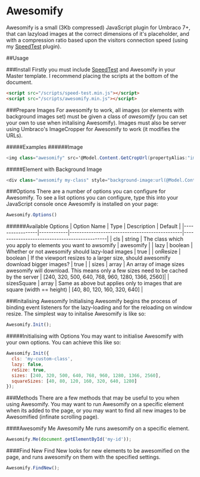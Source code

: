 Awesomify
=============

Awesomify is a small (3Kb compressed) JavaScript plugin for Umbraco 7+, that can lazyload images at the correct dimensions of it's placeholder, and with a compression ratio based upon the visitors connection speed (using my [SpeedTest](https://github.com/bameyrick/JS-Speed-Test) plugin).

##Usage

###Install
Firstly you must include [SpeedTest](https://github.com/bameyrick/JS-Speed-Test) and Awesomify in your Master template. I recommend placing the scripts at the bottom of the document.

```html
<script src="/scripts/speed-test.min.js"></script>
<script src="/scripts/awesomify.min.js"></script>
```

###Prepare Images
For awesomify to work, all images (or elements with background images set) must be given a class of *awesomify* (you can set your own to use when initalising Awesomify). Images must also be server using Umbraco's ImageCropper for Awesomify to work (it modifies the URLs).

#####Examples
######Image
```cs
<img class="awesomify" src='@Model.Content.GetCropUrl(propertyAlias:"image", width:3, quality:1)' />
```
#####Element with Background Image
```cs
<div class="awesomify my-class" style="background-image:url(@Model.Content.GetCropUrl(propertyAlias:"image", width:3, quality:1)"></div>
```

###Options
There are a number of options you can configure for Awesomify. To see a list options you can configure, type this into your JavaScript console once Awesomify is installed on your page:

```javascript
Awesomify.Options()
```

######Available Options
| Option Name     | Type       | Description                                   | Default                                      |
|-----------------|------------|-----------------------------------------------|----------------------------------------------|
| cls             | string     | The class which you apply to elements you want to awsomify | awesomify                       |
| lazy            | boolean    | Whether or not awesomify should lazy-load images | true                                      |
| onResize        | boolean    | If the viewport resizes to a larger size, should awesomify download bigger images? | true    |
| sizes           | array      | An array of image sizes awesomify will download. This means only a few sizes need to be cached by the server | [240, 320, 500, 640, 768, 960, 1280, 1366, 2560]|
| sizesSquare     | array      | Same as above but applies only to images that are square (width == height) | [40, 80, 120, 160, 320, 640] |


###Initalising Awesomify
Initialising Awesomify begins the process of binding event listeners for the lazy-loading and for the reloading on window resize. The simplest way to initalise Awesomify is like so:
```javascript
Awesomify.Init();
```

#####Initialising with Options
You may want to initialise Awesomify with your own options. You can achieve this like so:

```javascript
Awesomify.Init({
  cls: 'my-custom-class',
  lazy: false,
  reSize: true,
  sizes: [240, 320, 500, 640, 768, 960, 1280, 1366, 2560],
  squareSizes: [40, 80, 120, 160, 320, 640, 1280]
});
```

###Methods
There are a few methods that may be useful to you when using Awesomify. You may want to run Awesomify on a specific element when its added to the page, or you may want to find all new images to be Awesomified (infinate scrolling page).

####Awesomify Me
Awesomify Me runs awesomify on a specific element.
```javascript
Awesomify.Me(document.getElementById('my-id'));
```

####Find New
Find New looks for new elements to be awesomified on the page, and runs awesomify on them with the specified settings.
```javascript
Awesomify.FindNew();
```
